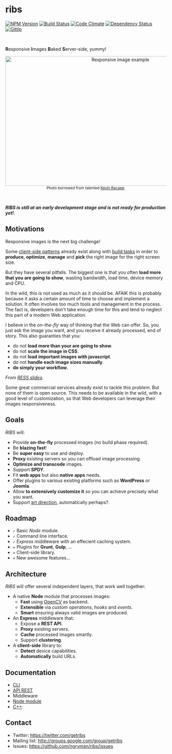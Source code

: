 # ribs

[![NPM Version][npm-image]][npm-url] [![Build Status][travis-image]][travis-url] [![Code Climate][codeclimate-image]][codeclimate-url] [![Dependency Status][gemnasium-image]][gemnasium-url] [![Gittip][gittip-image]][gittip-url]

<br>

<b>R</b>esponsive <b>I</b>mages <b>B</b>aked <b>S</b>erver-side, yummy!

<p align="center">
  <img width="703" height="404" src="http://farm8.staticflickr.com/7347/9538576837_488e0d89db_o.jpg" alt="Responsive image example">
  <br>
  <sup>Photo borrowed from talented <a href="http://500px.com/Sphaax">Kevin Racape</a>.</sup>
</p>

<br>

***RIBS is still at an early development stage and is not ready for production yet!***.

## Motivations

Responsive images is the next big challenge!

Some [client-side patterns] already exist along with [build tasks] in order to **produce**, **optimize**, **manage** and
**pick** the right image for the right screen size.

But they have several pitfalls.
The biggest one is that you often **load more that you are going to show**, wasting bandwidth, load time, device memory and CPU.

In the wild, this is not used as much as it should be. AFAIK this is probably because it asks a certain amount of time
to choose and implement a solution. It often involves too much tools and management in the process.
The fact is, developers don't take enough time for this and tend to neglect this part of a modern Web application.

I believe in the *on-the-fly* way of thinking that the Web can offer. So, you just ask the image you want,
and you receive it already processed, end of story.
This also guaranties that you:

- do not **load more than your are going to show**.
- do not **scale the image in CSS**.
- do not **load important images with javascript**.
- do not **handle each image sizes manually**.
- **do simply your workflow**.

*From [RESS slides]*.

Some great commercial services already exist to tackle this problem. But none of them is open source.
This needs to be available in the wild, with a good level of customization, so that Web developers
can leverage their images responsiveness.

[client-side patterns]: http://css-tricks.com/which-responsive-images-solution-should-you-use
[build tasks]: https://github.com/gruntjs/grunt-contrib-imagemin
[RESS slides]: http://fr.slideshare.net/4nd3rsen/ress-responsive-design-server-side-components-10084972

## Goals

*RIBS* will:

- Provide **on-the-fly** processed images (no build phase required).
- Be **blazing fast**!
- Be **super easy** to use and deploy.
- **Proxy** existing servers so you can offload image processing.
- **Optimize and transcode** images.
- Support **SPDY**.
- Fit **web apps** but also **native apps** needs.
- Offer plugins to various existing platforms such as **WordPress** or **Joomla**.
- Allow **to extensively customize it** so you can achieve precisely what you want.
- Support [art direction], automatically perhaps?.

[art direction]: http://usecases.responsiveimages.org/#art-direction

## Roadmap

 - `✓` Basic *Node* module.<br>
 - `✓` Command line interface.<br>
 - `✓` *Express* middleware with an effecient caching system.<br>
 - `✕` Plugins for **Grunt**, **Gulp**, ...<br>
 - `✕` Client-side library.<br>
 - `✕` New awesome features...

## Architecture

*RIBS* will offer several independent layers, that work well together:

- A native **Node** module that processes images:
  - **Fast** using [OpenCV] as backend.
  - **Extensible** via *custom operations*, *hooks* and *events*.
  - **Smart** ensuring always valid images are produced.
- An **Express** middleware that:
  - Expose a **REST API**.
  - **Proxy** existing servers.
  - **Cache** processed images smartly.
  - Support **clustering**.
- A **client-side** library to:
  - **Detect** device capabilities.
  - **Automatically** build URLs.

[OpenCV]: http://opencv.org

## Documentation

 - [CLI](https://github.com/ngryman/ribs/wiki/CLI)
 - [API REST](https://github.com/ngryman/ribs/wiki/API-REST)
 - Middleware
 - [Node module](https://github.com/ngryman/ribs/wiki/API-Node-module)
 - [C++](https://github.com/ngryman/ribs/wiki/API-cpp)

## Contact

 - Twitter: https://twitter.com/getribs
 - Mailing list: http://groups.google.com/group/getribs
 - Issues: https://github.com/ngryman/ribs/issues

[npm-image]: http://img.shields.io/npm/v/ribs.svg
[npm-url]: https://www.npmjs.org/package/ribs
[travis-image]: http://img.shields.io/travis/ngryman/ribs.svg
[travis-url]: https://travis-ci.org/ngryman/ribs
[codeclimate-image]: http://img.shields.io/codeclimate/github/ngryman/ribs.svg
[codeclimate-url]: https://codeclimate.com/github/ngryman/ribs
[gemnasium-image]: http://img.shields.io/gemnasium/ngryman/ribs.png
[gemnasium-url]: https://gemnasium.com/ngryman/ribs
[gittip-image]: http://img.shields.io/gittip/ngryman.svg
[gittip-url]: https://www.gittip.com/ngryman
